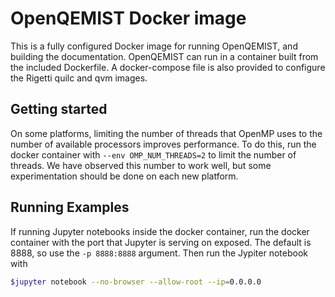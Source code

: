 # OpenQEMIST Docker image
This is a fully configured Docker image for running OpenQEMIST, and building the
documentation. OpenQEMIST can run in a container built from the included
Dockerfile. A docker-compose file is also provided to configure the Rigetti
quilc and qvm images.

## Getting started
On some platforms, limiting the number of threads that OpenMP uses to the number
of available processors improves performance. To do this, run the docker container
with `--env OMP_NUM_THREADS=2` to limit the number of threads. We have observed
this number to work well, but some experimentation should be done on each new
platform.

## Running Examples
If running Jupyter notebooks inside the docker container, run the docker
container with the port that Jupyter is serving on exposed. The default is 8888,
so use the `-p 8888:8888` argument.
Then run the Jypiter notebook with
```bash
$jupyter notebook --no-browser --allow-root --ip=0.0.0.0
```


